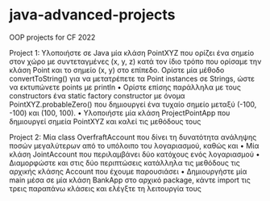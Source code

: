 # java-advanced-projects
OOP projects for CF 2022

Project 1: Υλοποιήστε σε Java μία κλάση PointXYZ
που ορίζει ένα σημείο στον χώρο με συντεταγμένες (x, y, z)
κατά τον ίδιο τρόπο που ορίσαμε την κλάση Point και το
σημείο (x, y) στο επίπεδο. Ορίστε μία μέθοδο
convertToString() για να μετατρέπετε τα Point instances σε
Strings, ώστε να εκτυπώνετε points με println
• Ορίστε επίσης παράλληλα με τους constructors ένα static
factory constructor με όνομα PointXYZ.probableZero() που
δημιουργεί ένα τυχαίο σημείο μεταξύ (-100, -100) και (100,
100).
• Υλοποιήστε μία κλάση ProjectPointApp που δημιουργεί
σημεία PointXYZ και καλεί τις μεθόδους τους


Project 2: Μία class OverfraftAccount που δίνει τη δυνατότητα
ανάληψης ποσών μεγαλύτερων από το υπόλοιπο του
λογαριασμού, καθώς και
• Μία κλάση JointAccount που περιλαμβάνει δύο κατόχους ενός
λογαριασμού
• Διαμορφώστε και στις δύο περιπτώσεις κατάλληλα τις
μεθόδους τις αρχικής κλάσης Account που έχουμε
παρουσιάσει
• Δημιουργήστε μία main μέσα σε μία κλάση BankApp στο
αρχικό package, κάντε import τις τρεις παραπάνω κλάσεις και
ελέγξτε τη λειτουργία τους

